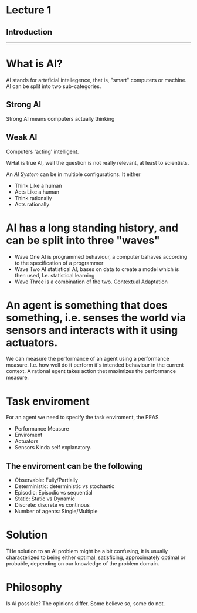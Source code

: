 # Lecture 1
## Introduction
---
# What is AI?
AI stands for arteficial intellegence, that is, "smart" computers or machine. AI can be split into two sub-categories. 

## Strong AI
Strong AI means computers actually thinking

## Weak AI
Computers 'acting' intelligent. 

WHat is true AI, well the question is not really relevant, at least to scientists. 

An *AI System* can be in multiple configurations. It either
* Think Like a human
* Acts Like a human 
* Think rationally
* Acts rationally

# AI has a long standing history, and can be split into three "waves"
* Wave One AI is programmed behaviour, a computer bahaves according to the specification of a programmer
* Wave Two AI statistical AI, bases on data to create a model which is then used, I.e. statistical learning
* Wave Three is a combination of the two. Contextual Adaptation

# An agent is something that does something, i.e. senses the world via sensors and interacts with it using actuators.
We can measure the performance of an agent using a performance measure. I.e. how well do it perform it's intended behaviour in the current context. A rational egent takes action thet maximizes the performance measure. 

# Task enviroment
For an agent we need to specify the task enviroment, the PEAS

* Performance Measure
* Enviroment
* Actuators
* Sensors
Kinda self explanatory.

## The enviroment can be the following
* Observable: Fully/Partially
* Deterministic: deterministic vs stochastic
* Episodic: Episodic vs sequential
* Static: Static vs Dynamic
* Discrete: discrete vs continous
* Number of agents: Single/Multiple

# Solution
THe solution to an AI problem might be a bit confusing, it is usually characterized to being either optimal, satisficing, approximately optimal or probable, depending on our knowledge of the problem domain.

# Philosophy
Is Ai possible? 
The opinions differ. Some believe so, some do not. 